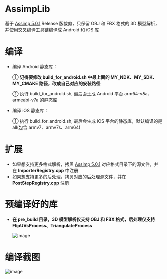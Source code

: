 # AssimpLib
基于 [Assimp 5.0.1](https://github.com/assimp/assimp/releases/tag/v5.0.1)  Release 版裁剪，只保留 OBJ 和 FBX 格式的 3D 模型解析，并使用交叉编译工具链编译成 Android 和 iOS 库

# 编译
- 编译 Android 静态库：

  ① **记得要修改 build_for_android.sh 中最上面的 MY_NDK、MY_SDK、MY_CMAKE 路径，改成自己对应的安装路径**
  
  ② 执行 build_for_android.sh, 最后会生成 Android 平台 arm64-v8a、armeabi-v7a 的静态库
  
- 编译 iOS 静态库：  
 
  ① 执行 build_for_android.sh, 最后会生成 iOS 平台的静态库，默认编译的是 all(包含 armv7、armv7s、arm64)
  
# 扩展
- 如果想支持更多格式解析，拷贝 [Assimp 5.0.1](https://github.com/assimp/assimp/releases/tag/v5.0.1) 对应格式目录下的源文件，并在 **ImporterRegistry.cpp** 中注册
- 如果想支持更多的后处理，拷贝对应的后处理源文件，并在 **PostStepRegistry.cpp** 注册

# 预编译好的库
- **在 pre_build 目录，3D 模型解析仅支持 OBJ 和 FBX 格式，后处理仅支持 FlipUVsProcess、TriangulateProcess**


    ![image](https://user-images.githubusercontent.com/46780503/137740731-40b49dae-c162-44f2-ad8f-ffb3e6621da5.png)


# 编译截图
![image](https://user-images.githubusercontent.com/46780503/137738342-f5656a86-c534-48f6-8c7e-5961c7a7aa6b.png)
